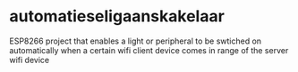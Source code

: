 # automatieseligaanskakelaar
ESP8266 project that enables a light or peripheral to be swtiched on automatically when a certain wifi client device comes in range of the server wifi device
